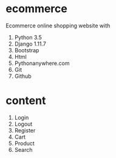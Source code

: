 # ecommerce
Ecommerce online shopping website with 
1. Python 3.5
2. Django 1.11.7
3. Bootstrap
4. Html
5. Pythonanywhere.com
6. Git
7. Github


# content
1. Login
2. Logout
3. Register
4. Cart
5. Product
6. Search
